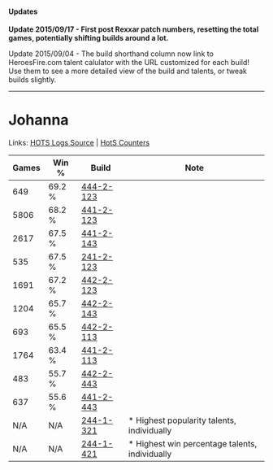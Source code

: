 #### Updates
**Update 2015/09/17 - First post Rexxar patch numbers, resetting the total games, potentially shifting builds around a lot.**

Update 2015/09/04 - The build shorthand column now link to HeroesFire.com talent calulator with the URL customized for each build!  
Use them to see a more detailed view of the build and talents, or tweak builds slightly.

***

# Johanna

Links: [HOTS Logs Source](https://www.hotslogs.com/Sitewide/HeroDetails?Hero=Johanna) | [HotS Counters](http://hotscounters.com/#/hero/Johanna)

Games  | Win %  | Build     | Note
-----  | -----  | -----     | ----
649    | 69.2 % | [444-2-123](http://www.heroesfire.com/hots/talent-calculator/johanna#t5wB) | 
5806   | 68.2 % | [441-2-123](http://www.heroesfire.com/hots/talent-calculator/johanna#s-bR) | 
2617   | 67.5 % | [441-2-143](http://www.heroesfire.com/hots/talent-calculator/johanna#s-bl) | 
535    | 67.5 % | [241-2-123](http://www.heroesfire.com/hots/talent-calculator/johanna#lMJR) | 
1691   | 67.2 % | [442-2-123](http://www.heroesfire.com/hots/talent-calculator/johanna#t11h) | 
1204   | 65.7 % | [442-2-143](http://www.heroesfire.com/hots/talent-calculator/johanna#t11_) | 
693    | 65.5 % | [442-2-113](http://www.heroesfire.com/hots/talent-calculator/johanna#t11X) | 
1764   | 63.4 % | [441-2-113](http://www.heroesfire.com/hots/talent-calculator/johanna#s-bH) | 
483    | 55.7 % | [442-2-443](http://www.heroesfire.com/hots/talent-calculator/johanna#t16h) | 
637    | 55.6 % | [441-2-443](http://www.heroesfire.com/hots/talent-calculator/johanna#s-gR) | 
N/A    | N/A    | [244-1-321](http://www.heroesfire.com/hots/talent-calculator/johanna#lTRf) | * Highest popularity talents, individually
N/A    | N/A    | [244-1-421](http://www.heroesfire.com/hots/talent-calculator/johanna#lTTD) | * Highest win percentage talents, individually
